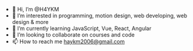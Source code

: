 - 👋 Hi, I’m @H4YKM
- 👀 I’m interested in programming, motion design, web developing, web design & more
- 🌱 I’m currently learning JavaScript, Vue, React, Angular
- 💞️ I’m looking to collaborate on courses and code
- 📫 How to reach me haykm2006@gmail.com

<!---
H4YKM/H4YKM is a ✨ special ✨ repository because its `README.md` (this file) appears on your GitHub profile.
You can click the Preview link to take a look at your changes.
--->
